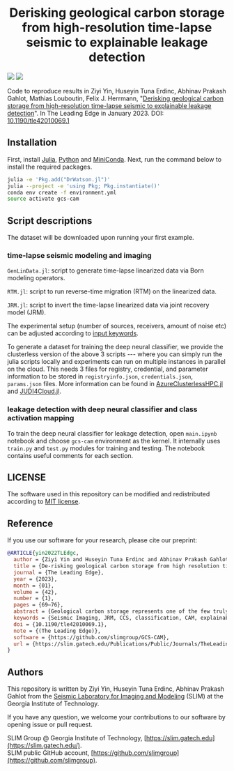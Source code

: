 <h1 align="center">Derisking geological carbon storage from high-resolution time-lapse seismic to explainable leakage detection</h1>

[![][license-img]][license-status] [![][zenodo-img]][zenodo-status]

Code to reproduce results in Ziyi Yin, Huseyin Tuna Erdinc, Abhinav Prakash Gahlot, Mathias Louboutin, Felix J. Herrmann, "[Derisking geological carbon storage from high-resolution time-lapse seismic to explainable leakage detection](https://arxiv.org/abs/2211.03527)". In The Leading Edge in January 2023. DOI: [10.1190/tle42010069.1](https://doi.org/10.1190/tle42010069.1)

## Installation

First, install [Julia](https://julialang.org/), [Python](https://www.python.org/) and [MiniConda](https://docs.conda.io/en/latest/miniconda.html). Next, run the command below to install the required packages.

```bash
julia -e 'Pkg.add("DrWatson.jl")'
julia --project -e 'using Pkg; Pkg.instantiate()'
conda env create -f environment.yml
source activate gcs-cam
```

## Script descriptions

The dataset will be downloaded upon running your first example.

### time-lapse seismic modeling and imaging

`GenLinData.jl`: script to generate time-lapse linearized data via Born modeling operators.

`RTM.jl`: script to run reverse-time migration (RTM) on the linearized data.

`JRM.jl`: script to invert the time-lapse linearized data via joint recovery model (JRM).

The experimental setup (number of sources, receivers, amount of noise etc) can be adjusted according to [input keywords](src/utils.jl).

To generate a dataset for training the deep neural classifier, we provide the clusterless version of the above 3 scripts --- where you can simply run the julia scripts locally and experiments can run on multiple instances in parallel on the cloud. This needs 3 files for registry, credential, and parameter information to be stored in `registryinfo.json`, `credentials.json`, `params.json` files. More information can be found in [AzureClusterlessHPC.jl](https://github.com/microsoft/AzureClusterlessHPC.jl) and [JUDI4Cloud.jl](https://github.com/slimgroup/JUDI4Cloud.jl).

### leakage detection with deep neural classifier and class activation mapping

To train the deep neural classifier for leakage detection, open `main.ipynb` notebook and choose `gcs-cam` environment as the kernel. It internally uses `train.py` and `test.py` modules for training and testing. The notebook contains useful comments for each section.

## LICENSE

The software used in this repository can be modified and redistributed according to [MIT license](https://github.com/slimgroup/GCS-CAM/blob/main/LICENSE).

## Reference

If you use our software for your research, please cite our preprint:

```bibtex
@ARTICLE{yin2022TLEdgc,
  author = {Ziyi Yin and Huseyin Tuna Erdinc and Abhinav Prakash Gahlot and Mathias Louboutin and Felix J. Herrmann},
  title = {De-risking geological carbon storage from high resolution time-lapse seismic to explainable leakage detection},
  journal = {The Leading Edge},
  year = {2023},
  month = {01},
  volume = {42},
  number = {1},
  pages = {69–76},
  abstract = {Geological carbon storage represents one of the few truly scalable technologies capable of reducing the {CO$_2$} concentration in the atmosphere. While this technology has the potential to scale, its success hinges on our ability to mitigate its risks. An important aspect of risk mitigation concerns assurances that the injected {CO$_2$} remains within the storage complex. Amongst the different monitoring modalities, seismic imaging stands out with its ability to attain high resolution and high fidelity images. However, these superior features come, unfortunately, at prohibitive costs and time-intensive efforts potentially rendering extensive seismic monitoring undesirable. To overcome this shortcoming, we present a methodology where time-lapse images are created by inverting non-replicated time-lapse monitoring data jointly. By no longer insisting on replication of the surveys to obtain high fidelity time-lapse images and differences, extreme costs and time-consuming labor are averted. To demonstrate our approach, hundreds of noisy time-lapse seismic datasets are simulated that contain imprints of regular {CO$_2$} plumes and irregular plumes that leak. These time-lapse datasets are subsequently inverted to produce time-lapse difference images used to train a deep neural classifier. The testing results show that the classifier is capable of detecting {CO$_2$} leakage automatically on unseen data and with a reasonable accuracy.},
  keywords = {Seismic Imaging, JRM, CCS, classification, CAM, explainability, time-lapse, resolution},
  doi = {10.1190/tle42010069.1},
  note = {(The Leading Edge)},
  software = {https://github.com/slimgroup/GCS-CAM},
  url = {https://slim.gatech.edu/Publications/Public/Journals/TheLeadingEdge/2022/yin2022TLEdgc/paper.html}
}
```

## Authors

This repository is written by Ziyi Yin, Huseyin Tuna Erdinc, Abhinav Prakash Gahlot from the [Seismic Laboratory for Imaging and Modeling](https://slim.gatech.edu/) (SLIM) at the Georgia Institute of Technology.

If you have any question, we welcome your contributions to our software by opening issue or pull request.

SLIM Group @ Georgia Institute of Technology, [https://slim.gatech.edu](https://slim.gatech.edu/).      
SLIM public GitHub account, [https://github.com/slimgroup](https://github.com/slimgroup).    

[license-status]:LICENSE
[zenodo-status]:https://doi.org/10.5281/zenodo.7222318
[license-img]:http://img.shields.io/badge/license-MIT-brightgreen.svg?style=flat?style=plastic
[zenodo-img]:https://zenodo.org/badge/DOI/10.5281/zenodo.3878711.svg?style=plastic
